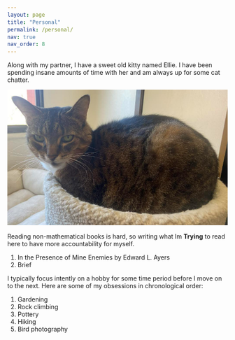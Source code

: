 ```yaml
---
layout: page
title: "Personal"
permalink: /personal/
nav: true
nav_order: 8
---
```


Along with my partner, I have a sweet old kitty named Ellie. I have been spending insane amounts of time with her and am always up for some cat chatter.

![Ellie's picture](../assets/img/Ellie.png)

Reading non-mathematical books is hard, so writing what Im **Trying** to read here to have more accountability for myself. 

1. In the Presence of Mine Enemies by Edward L. Ayers
2. Brief

I typically focus intently on a hobby for some time period before I move on to the next. Here are some of my obsessions in chronological order:

1. Gardening
2. Rock climbing
3. Pottery  
4. Hiking  
5. Bird photography


